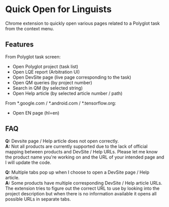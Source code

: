# Quick Open for Linguists
Chrome extension to quickly open various pages related to a Polyglot task from the context menu.

## Features
From Polyglot task screen:
- Open Polyglot project (task list)
- Open LQE report (Arbitration UI)
- Open DevSite page (live page corresponding to the task)
- Open QM queries (by project number)
- Search in QM (by selected string)
- Open Help article (by selected article number / path)

From \*.google.com / \*.android.com / \*.tensorflow.org:
- Open EN page (hl=en)

## FAQ
**Q:** Devsite page / Help article does not open correctly.  
**A:** Not all products are currently supported due to the lack of official mapping between products and DevSite / Help URLs. Please let me know the product name you're working on and the URL of your intended page and I will update the code.

**Q:** Multiple tabs pop up when I choose to open a DevSite page / Help article.  
**A:** Some products have multiple corresponding DevSite / Help article URLs. The extension tries to figure out the correct URL to use by looking into the project description but when there is no information available it opens all possible URLs in separate tabs.
